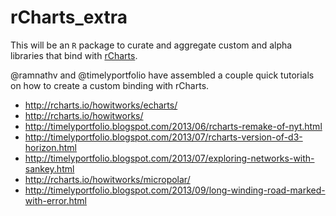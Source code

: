 rCharts_extra
=============

This will be an `R` package to curate and aggregate custom and alpha libraries that bind with [rCharts](http://rcharts.io).

@ramnathv and @timelyportfolio have assembled a couple quick tutorials on how to create a custom binding with rCharts.

- http://rcharts.io/howitworks/echarts/
- http://rcharts.io/howitworks/
- http://timelyportfolio.blogspot.com/2013/06/rcharts-remake-of-nyt.html
- http://timelyportfolio.blogspot.com/2013/07/rcharts-version-of-d3-horizon.html
- http://timelyportfolio.blogspot.com/2013/07/exploring-networks-with-sankey.html
- http://rcharts.io/howitworks/micropolar/
- http://timelyportfolio.blogspot.com/2013/09/long-winding-road-marked-with-error.html

